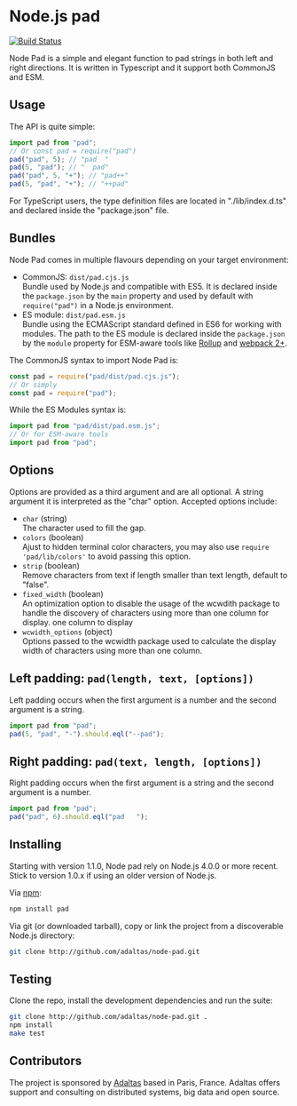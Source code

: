 # Node.js pad

[![Build Status](https://secure.travis-ci.org/adaltas/node-pad.png)](http://travis-ci.org/adaltas/node-pad)

Node Pad is a simple and elegant function to pad strings in both left and right directions. It is written in Typescript and it support both CommonJS and ESM.

## Usage

The API is quite simple:

```javascript
import pad from "pad";
// Or const pad = require("pad")
pad("pad", 5); // "pad  "
pad(5, "pad"); // "  pad"
pad("pad", 5, "+"); // "pad++"
pad(5, "pad", "+"); // "++pad"
```

For TypeScript users, the type definition files are located in "./lib/index.d.ts" and declared inside the "package.json" file.

## Bundles

Node Pad comes in multiple flavours depending on your target environment:

- CommonJS: `dist/pad.cjs.js`  
  Bundle used by Node.js and compatible with ES5. It is declared inside the `package.json` by the `main` property and used by default with `require("pad")` in a Node.js environment.
- ES module: `dist/pad.esm.js`  
  Bundle using the ECMAScript standard defined in ES6 for working with modules. The path to the ES module is declared inside the `package.json` by the `module` property for ESM-aware tools like [Rollup](https://rollupjs.org) and [webpack 2+](https://webpack.js.org/).

The CommonJS syntax to import Node Pad is:

```js
const pad = require("pad/dist/pad.cjs.js");
// Or simply
const pad = require("pad");
```

While the ES Modules syntax is:

```js
import pad from "pad/dist/pad.esm.js";
// Or for ESM-aware tools
import pad from "pad";
```

## Options

Options are provided as a third argument and are all optional. A string argument
it is interpreted as the "char" option. Accepted options include:

- `char` (string)  
  The character used to fill the gap.
- `colors` (boolean)  
  Ajust to hidden terminal color characters, you may also use `require 'pad/lib/colors'` to avoid passing this option.
- `strip` (boolean)  
  Remove characters from text if length smaller than text length, default to "false".
- `fixed_width` (boolean)  
  An optimization option to disable the usage of the wcwdith package to handle the discovery of characters using more than one column for display.
  one column to display
- `wcwidth_options` (object)  
  Options passed to the wcwidth package used to calculate the display width of
  characters using more than one column.

## Left padding: `pad(length, text, [options])`

Left padding occurs when the first argument is a number and the second
argument is a string.

```javascript
import pad from "pad";
pad(5, "pad", "-").should.eql("--pad");
```

## Right padding: `pad(text, length, [options])`

Right padding occurs when the first argument is a string and the second
argument is a number.

```javascript
import pad from "pad";
pad("pad", 6).should.eql("pad   ");
```

## Installing

Starting with version 1.1.0, Node pad rely on Node.js 4.0.0 or more recent.
Stick to version 1.0.x if using an older version of Node.js.

Via [npm](http://github.com/isaacs/npm):

```bash
npm install pad
```

Via git (or downloaded tarball), copy or link the project from a discoverable
Node.js directory:

```bash
git clone http://github.com/adaltas/node-pad.git
```

## Testing

Clone the repo, install the development dependencies and run the suite:

```bash
git clone http://github.com/adaltas/node-pad.git .
npm install
make test
```

## Contributors

The project is sponsored by [Adaltas](https://www.adaltas.com) based in Paris, France. Adaltas offers support and consulting on distributed systems, big data and open source.
